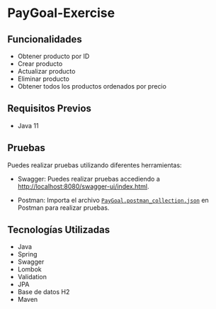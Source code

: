 # PayGoal-Exercise


## Funcionalidades

- Obtener producto por ID
- Crear producto
- Actualizar producto
- Eliminar producto
- Obtener todos los productos ordenados por precio

## Requisitos Previos

- Java 11

## Pruebas

Puedes realizar pruebas utilizando diferentes herramientas:

- Swagger: Puedes realizar pruebas accediendo a [http://localhost:8080/swagger-ui/index.html](http://localhost:8080/swagger-ui/index.html).

- Postman: Importa el archivo [`PayGoal.postman_collection.json`](./PayGoal.postman_collection.json) en Postman para realizar pruebas.

## Tecnologías Utilizadas

- Java
- Spring
- Swagger
- Lombok
- Validation
- JPA
- Base de datos H2
- Maven
